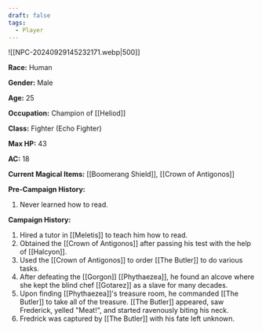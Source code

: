 ```yaml
---
draft: false
tags:
  - Player
---
```

![[NPC-20240929145232171.webp|500]]

**Race:** Human

**Gender:** Male

**Age:** 25

**Occupation:** Champion of [[Heliod]]

**Class:** Fighter (Echo Fighter)

**Max HP:** 43

**AC:** 18

**Current Magical Items:** [[Boomerang Shield]], [[Crown of Antigonos]]

**Pre-Campaign History:**

1. Never learned how to read. 

**Campaign History:** 

1. Hired a tutor in [[Meletis]] to teach him how to read. 
2. Obtained the [[Crown of Antigonos]] after passing his test with the help of [[Halcyon]]. 
3. Used the [[Crown of Antigonos]] to order [[The Butler]] to do various tasks. 
4. After defeating the [[Gorgon]] [[Phythaezea]], he found an alcove where she kept the blind chef [[Gotarez]] as a slave for many decades. 
5. Upon finding [[Phythaezea]]'s treasure room, he commanded [[The Butler]] to take all of the treasure. [[The Butler]] appeared, saw Frederick, yelled "Meat!", and started ravenously biting his neck. 
6. Fredrick was captured by [[The Butler]] with his fate left unknown. 